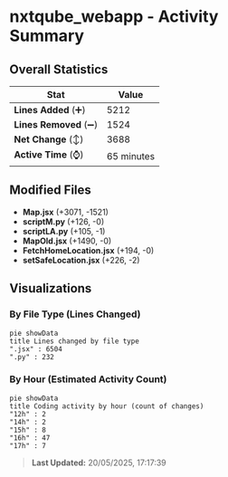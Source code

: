 # nxtqube_webapp - Activity Summary 

## Overall Statistics

| Stat                   | Value                                                             |
| ---------------------- | ----------------------------------------------------------------- |
| **Lines Added** (➕)   | 5212                                          |
| **Lines Removed** (➖) | 1524                                        |
| **Net Change** (↕)    | 3688                |
| **Active Time** (⌚)   | 65 minutes |


## Modified Files
- **Map.jsx** (+3071, -1521)
- **scriptM.py** (+126, -0)
- **scriptLA.py** (+105, -1)
- **MapOld.jsx** (+1490, -0)
- **FetchHomeLocation.jsx** (+194, -0)
- **setSafeLocation.jsx** (+226, -2)

## Visualizations

### By File Type (Lines Changed)

```mermaid
pie showData
title Lines changed by file type
".jsx" : 6504
".py" : 232
```

### By Hour (Estimated Activity Count)

```mermaid
pie showData
title Coding activity by hour (count of changes)
"12h" : 2
"14h" : 2
"15h" : 8
"16h" : 47
"17h" : 7
```


> **Last Updated:** 20/05/2025, 17:17:39